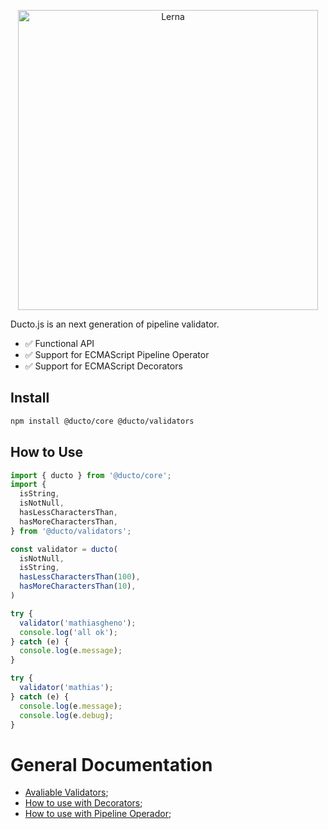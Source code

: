 
<p align="center">
  <img alt="Lerna" src="https://i.imgur.com/p70zxaD.png" width="480">
</p>

Ducto.js is an next generation of pipeline validator.

- ✅ Functional API
- ✅ Support for ECMAScript Pipeline Operator
- ✅ Support for ECMAScript Decorators

## Install

```bash
npm install @ducto/core @ducto/validators
```

## How to Use

```javascript
import { ducto } from '@ducto/core';
import {
  isString,
  isNotNull,
  hasLessCharactersThan,
  hasMoreCharactersThan,
} from '@ducto/validators';

const validator = ducto(
  isNotNull,
  isString,
  hasLessCharactersThan(100),
  hasMoreCharactersThan(10),
)

try {
  validator('mathiasgheno');
  console.log('all ok');
} catch (e) {
  console.log(e.message);
}

try {
  validator('mathias');
} catch (e) {
  console.log(e.message);
  console.log(e.debug);
}
```

# General Documentation

- [Avaliable Validators](/packages/validators/README.md);
- [How to use with Decorators](/docs/how-decorators.md);
- [How to use with Pipeline Operador](/docs/how-pipeline-operator.md);
